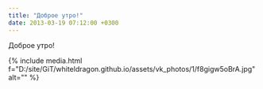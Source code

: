 ```yaml
---
title: "Доброе утро!"
date: 2013-03-19 07:12:00 +0300
---
```


Доброе утро!

{% include media.html f="D:/site/GiT/whiteldragon.github.io/assets/vk_photos/1/f8gigw5oBrA.jpg" alt="" %}
